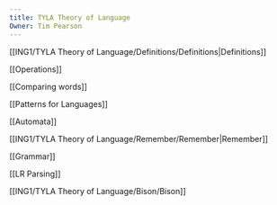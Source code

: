 ```yaml
---
title: TYLA Theory of Language
Owner: Tim Pearson
---
```

[[ING1/TYLA Theory of Language/Definitions/Definitions|Definitions]]

[[Operations]]

[[Comparing words]]

[[Patterns for Languages]]

[[Automata]]

[[ING1/TYLA Theory of Language/Remember/Remember|Remember]]

[[Grammar]]

[[LR Parsing]]

[[ING1/TYLA Theory of Language/Bison/Bison]]

